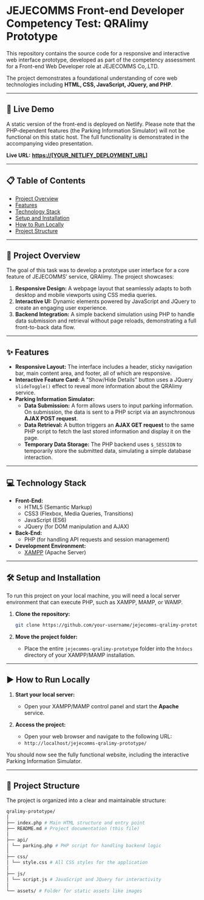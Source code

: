 # JEJECOMMS Front-end Developer Competency Test: QRAlimy Prototype

This repository contains the source code for a responsive and interactive web interface prototype, developed as part of the competency assessment for a Front-end Web Developer role at JEJECOMMS Co,.LTD.

The project demonstrates a foundational understanding of core web technologies including **HTML, CSS, JavaScript, JQuery, and PHP**.

---

## 🚀 Live Demo

A static version of the front-end is deployed on Netlify. Please note that the PHP-dependent features (the Parking Information Simulator) will not be functional on this static host. The full functionality is demonstrated in the accompanying video presentation.

**Live URL:** **[https://[YOUR_NETLIFY_DEPLOYMENT_URL]](https://[YOUR_NETLIFY_DEPLOYMENT_URL])**

---

## 📋 Table of Contents

- [Project Overview](#-project-overview)
- [Features](#-features)
- [Technology Stack](#-technology-stack)
- [Setup and Installation](#-setup-and-installation)
- [How to Run Locally](#-how-to-run-locally)
- [Project Structure](#-project-structure)

---

## 📝 Project Overview

The goal of this task was to develop a prototype user interface for a core feature of JEJECOMMS’ service, QRAlimy. The project showcases:

1.  **Responsive Design:** A webpage layout that seamlessly adapts to both desktop and mobile viewports using CSS media queries.
2.  **Interactive UI:** Dynamic elements powered by JavaScript and JQuery to create an engaging user experience.
3.  **Backend Integration:** A simple backend simulation using PHP to handle data submission and retrieval without page reloads, demonstrating a full front-to-back data flow.

---

## ✨ Features

-   **Responsive Layout:** The interface includes a header, sticky navigation bar, main content area, and footer, all of which are responsive.
-   **Interactive Feature Card:** A "Show/Hide Details" button uses a JQuery `slideToggle()` effect to reveal more information about the QRAlimy service.
-   **Parking Information Simulator:**
    -   **Data Submission:** A form allows users to input parking information. On submission, the data is sent to a PHP script via an asynchronous **AJAX POST request**.
    -   **Data Retrieval:** A button triggers an **AJAX GET request** to the same PHP script to fetch the last stored information and display it on the page.
    -   **Temporary Data Storage:** The PHP backend uses `$_SESSION` to temporarily store the submitted data, simulating a simple database interaction.

---

## 💻 Technology Stack

-   **Front-End:**
    -   HTML5 (Semantic Markup)
    -   CSS3 (Flexbox, Media Queries, Transitions)
    -   JavaScript (ES6)
    -   JQuery (for DOM manipulation and AJAX)
-   **Back-End:**
    -   PHP (for handling API requests and session management)
-   **Development Environment:**
    -   [XAMPP](https://www.apachefriends.org/index.html) (Apache Server)

---

## 🛠️ Setup and Installation

To run this project on your local machine, you will need a local server environment that can execute PHP, such as XAMPP, MAMP, or WAMP.

1.  **Clone the repository:**
    ```bash
    git clone https://github.com/your-username/jejecomms-qralimy-prototype.git
    ```

2.  **Move the project folder:**
    -   Place the entire `jejecomms-qralimy-prototype` folder into the `htdocs` directory of your XAMPP/MAMP installation.

---

## ▶️ How to Run Locally

1.  **Start your local server:**
    -   Open your XAMPP/MAMP control panel and start the **Apache** service.

2.  **Access the project:**
    -   Open your web browser and navigate to the following URL:
    -   `http://localhost/jejecomms-qralimy-prototype/`

You should now see the fully functional website, including the interactive Parking Information Simulator.

---

## 📁 Project Structure

The project is organized into a clear and maintainable structure:
```bash
qralimy-prototype/
│
├── index.php # Main HTML structure and entry point
├── README.md # Project documentation (this file)
│
├── api/
│ └── parking.php # PHP script for handling backend logic
│
├── css/
│ └── style.css # All CSS styles for the application
│
├── js/
│ └── script.js # JavaScript and JQuery for interactivity
│
└── assets/ # Folder for static assets like images
```
